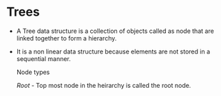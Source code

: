 # Trees 

- A Tree data structure is a collection of objects called as node that are linked together to form a hierarchy.
- It is a non linear data structure because elements are not stored in a sequential manner.

  Node types

  *Root* - Top most node in the heirarchy is called the root node.
  
